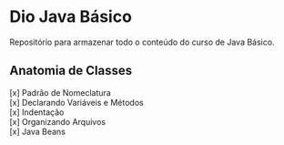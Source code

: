 # Dio Java Básico

Repositório para armazenar todo o conteúdo do curso de Java Básico.

## Anatomia de Classes

[x] Padrão de Nomeclatura  
[x] Declarando Variáveis e Métodos  
[x] Indentação  
[x] Organizando Arquivos  
[x] Java Beans  
